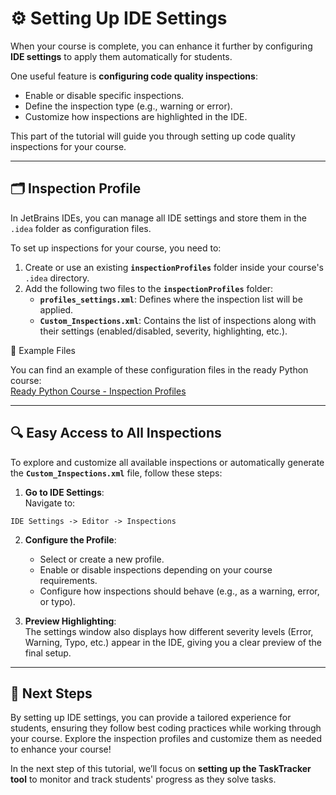 # ⚙️ Setting Up IDE Settings

When your course is complete, you can enhance it further by configuring **IDE settings** to apply them automatically for students.

One useful feature is **configuring code quality inspections**:
- Enable or disable specific inspections.
- Define the inspection type (e.g., warning or error).
- Customize how inspections are highlighted in the IDE.

This part of the tutorial will guide you through setting up code quality inspections for your course.

---

## 🗂️ Inspection Profile

In JetBrains IDEs, you can manage all IDE settings and store them in the `.idea` folder as configuration files.

To set up inspections for your course, you need to:
1. Create or use an existing **`inspectionProfiles`** folder inside your course's `.idea` directory.
2. Add the following two files to the **`inspectionProfiles`** folder:
    - **`profiles_settings.xml`**: Defines where the inspection list will be applied.
    - **`Custom_Inspections.xml`**: Contains the list of inspections along with their settings (enabled/disabled, severity, highlighting, etc.).

🔗 Example Files

You can find an example of these configuration files in the ready Python course:  
[Ready Python Course - Inspection Profiles](./../Ready-Courses/Python-Course/.idea/inspectionProfiles)

---

## 🔍 Easy Access to All Inspections

To explore and customize all available inspections or automatically generate the **`Custom_Inspections.xml`** file, follow these steps:

1. **Go to IDE Settings**:  
   Navigate to:

```plaintext  
IDE Settings -> Editor -> Inspections
```

2. **Configure the Profile**:
    - Select or create a new profile.
    - Enable or disable inspections depending on your course requirements.
    - Configure how inspections should behave (e.g., as a warning, error, or typo).

3. **Preview Highlighting**:  
   The settings window also displays how different severity levels (Error, Warning, Typo, etc.) appear in the IDE, giving you a clear preview of the final setup.

---

## 🚀 Next Steps

By setting up IDE settings, you can provide a tailored experience for students,
ensuring they follow best coding practices while working through your course.
Explore the inspection profiles and customize them as needed to enhance your course!

In the next step of this tutorial, we’ll focus on **setting up the TaskTracker tool** to monitor and track students'
progress as they solve tasks.
